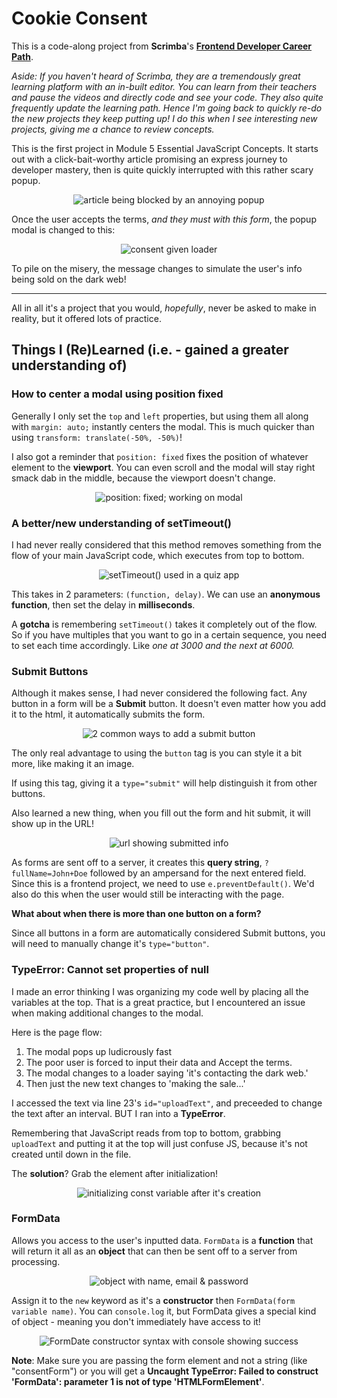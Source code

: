 # Cookie Consent

This is a code-along project from **Scrimba**'s **[Frontend Developer Career Path](https://scrimba.com/learn/frontend)**.

_Aside: If you haven't heard of Scrimba, they are a tremendously great learning platform with an in-built editor. You can learn from their teachers and pause the videos and directly code and see your code. They also quite frequently update the learning path. Hence I'm going back to quickly re-do the new projects they keep putting up! I do this when I see interesting new projects, giving me a chance to review concepts._

This is the first project in Module 5 Essential JavaScript Concepts. It starts out with a click-bait-worthy article promising an express journey to developer mastery, then is quite quickly interrupted with this rather scary popup.

<div align="center"><img src="screenshots/initial-page.png" alt="article being blocked by an annoying popup"></div>

Once the user accepts the terms, _and they must with this form_, the popup modal is changed to this:

<div align="center"><img src="./screenshots/initial-consent-given.png" alt="consent given loader"></div>

To pile on the misery, the message changes to simulate the user's info being sold on the dark web!

---

All in all it's a project that you would, _hopefully_, never be asked to make in reality, but it offered lots of practice.

## Things I (Re)Learned (i.e. - gained a greater understanding of)

### How to center a modal using position fixed

Generally I only set the `top` and `left` properties, but using them all along with `margin: auto;` instantly centers the modal. This is much quicker than using `transform: translate(-50%, -50%)`!

I also got a reminder that `position: fixed` fixes the position of whatever element to the **viewport**. You can even scroll and the modal will stay right smack dab in the middle, because the viewport doesn't change.

<div align="center"><img src="screenshots/modal-position-fixed.png" alt="position: fixed; working on modal"></div>

### A better/new understanding of setTimeout()

I had never really considered that this method removes something from the flow of your main JavaScript code, which executes from top to bottom.

<div align="center"><img src="/screenshots/setTimeout.png" alt="setTimeout() used in a quiz app"></div>

This takes in 2 parameters: `(function, delay)`.
We can use an **anonymous function**, then set the delay in **milliseconds**.

A **gotcha** is remembering `setTimeout()` takes it completely out of the flow. So if you have multiples that you want to go in a certain sequence, you need to set each time accordingly. Like _one at 3000 and the next at 6000._

### Submit Buttons

Although it makes sense, I had never considered the following fact. Any button in a form will be a **Submit** button. It doesn't even matter how you add it to the html, it automatically submits the form.

<div align="center"><img src="./screenshots/submit-buttons.png" alt="2 common ways to add a submit button"></div>

The only real advantage to using the `button` tag is you can style it a bit more, like making it an image.

If using this tag, giving it a `type="submit"` will help distinguish it from other buttons.

Also learned a new thing, when you fill out the form and hit submit, it will show up in the URL!

<div align="center"><img src="./screenshots/submit-url-deets.png" alt="url showing submitted info"></div>

As forms are sent off to a server, it creates this **query string**, `?fullName=John+Doe` followed by an ampersand for the next entered field. Since this is a frontend project, we need to use `e.preventDefault()`. We'd also do this when the user would still be interacting with the page.

**What about when there is more than one button on a form?**

Since all buttons in a form are automatically considered Submit buttons, you will need to manually change it's `type="button"`.

### TypeError: Cannot set properties of null

I made an error thinking I was organizing my code well by placing all the variables at the top. That is a great practice, but I encountered an issue when making additional changes to the modal.

Here is the page flow:

1. The modal pops up ludicrously fast
2. The poor user is forced to input their data and Accept the terms.
3. The modal changes to a loader saying 'it's contacting the dark web.'
4. Then just the new text changes to 'making the sale...'

I accessed the text via line 23's `id="uploadText"`, and preceeded to change the text after an interval. BUT I ran into a **TypeError**.

Remembering that JavaScript reads from top to bottom, grabbing `uploadText` and putting it at the top will just confuse JS, because it's not created until down in the file.

The **solution**? Grab the element after initialization!

<div align="center"><img src="./screenshots/accessing-eles-before-initialization.png" alt="initializing const variable after it's creation"></div>

### FormData

Allows you access to the user's inputted data. `FormData` is a **function** that will return it all as an **object** that can then be sent off to a server from processing.

<div align="center"><img src="./screenshots/FormData-object.png" alt="object with name, email & password"></div>

Assign it to the `new` keyword as it's a **constructor** then `FormData(form variable name)`. You can `console.log` it, but FormData gives a special kind of object - meaning you don't immediately have access to it!

<div align="center"><img src="./screenshots/FormData-code.png" alt="FormDate constructor syntax with console showing success"></div>

**Note**: Make sure you are passing the form element and not a string (like "consentForm") or you will get a **Uncaught TypeError: Failed to construct 'FormData': parameter 1 is not of type 'HTMLFormElement'**.

